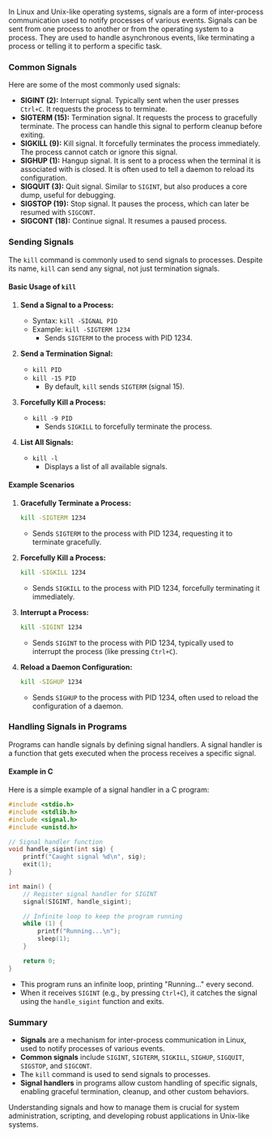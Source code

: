 In Linux and Unix-like operating systems, signals are a form of inter-process communication used to notify processes of various events. Signals can be sent from one process to another or from the operating system to a process. They are used to handle asynchronous events, like terminating a process or telling it to perform a specific task.

### Common Signals

Here are some of the most commonly used signals:

- **SIGINT (2):** Interrupt signal. Typically sent when the user presses `Ctrl+C`. It requests the process to terminate.
- **SIGTERM (15):** Termination signal. It requests the process to gracefully terminate. The process can handle this signal to perform cleanup before exiting.
- **SIGKILL (9):** Kill signal. It forcefully terminates the process immediately. The process cannot catch or ignore this signal.
- **SIGHUP (1):** Hangup signal. It is sent to a process when the terminal it is associated with is closed. It is often used to tell a daemon to reload its configuration.
- **SIGQUIT (3):** Quit signal. Similar to `SIGINT`, but also produces a core dump, useful for debugging.
- **SIGSTOP (19):** Stop signal. It pauses the process, which can later be resumed with `SIGCONT`.
- **SIGCONT (18):** Continue signal. It resumes a paused process.

### Sending Signals

The `kill` command is commonly used to send signals to processes. Despite its name, `kill` can send any signal, not just termination signals.

#### Basic Usage of `kill`

1. **Send a Signal to a Process:**
   - Syntax: `kill -SIGNAL PID`
   - Example: `kill -SIGTERM 1234`
     - Sends `SIGTERM` to the process with PID 1234.

2. **Send a Termination Signal:**
   - `kill PID`
   - `kill -15 PID`
     - By default, `kill` sends `SIGTERM` (signal 15).

3. **Forcefully Kill a Process:**
   - `kill -9 PID`
     - Sends `SIGKILL` to forcefully terminate the process.

4. **List All Signals:**
   - `kill -l`
     - Displays a list of all available signals.

#### Example Scenarios

1. **Gracefully Terminate a Process:**
   ```bash
   kill -SIGTERM 1234
   ```
   - Sends `SIGTERM` to the process with PID 1234, requesting it to terminate gracefully.

2. **Forcefully Kill a Process:**
   ```bash
   kill -SIGKILL 1234
   ```
   - Sends `SIGKILL` to the process with PID 1234, forcefully terminating it immediately.

3. **Interrupt a Process:**
   ```bash
   kill -SIGINT 1234
   ```
   - Sends `SIGINT` to the process with PID 1234, typically used to interrupt the process (like pressing `Ctrl+C`).

4. **Reload a Daemon Configuration:**
   ```bash
   kill -SIGHUP 1234
   ```
   - Sends `SIGHUP` to the process with PID 1234, often used to reload the configuration of a daemon.

### Handling Signals in Programs

Programs can handle signals by defining signal handlers. A signal handler is a function that gets executed when the process receives a specific signal.

#### Example in C

Here is a simple example of a signal handler in a C program:

```c
#include <stdio.h>
#include <stdlib.h>
#include <signal.h>
#include <unistd.h>

// Signal handler function
void handle_sigint(int sig) {
    printf("Caught signal %d\n", sig);
    exit(1);
}

int main() {
    // Register signal handler for SIGINT
    signal(SIGINT, handle_sigint);

    // Infinite loop to keep the program running
    while (1) {
        printf("Running...\n");
        sleep(1);
    }

    return 0;
}
```

- This program runs an infinite loop, printing "Running..." every second.
- When it receives `SIGINT` (e.g., by pressing `Ctrl+C`), it catches the signal using the `handle_sigint` function and exits.

### Summary

- **Signals** are a mechanism for inter-process communication in Linux, used to notify processes of various events.
- **Common signals** include `SIGINT`, `SIGTERM`, `SIGKILL`, `SIGHUP`, `SIGQUIT`, `SIGSTOP`, and `SIGCONT`.
- The `kill` command is used to send signals to processes.
- **Signal handlers** in programs allow custom handling of specific signals, enabling graceful termination, cleanup, and other custom behaviors.

Understanding signals and how to manage them is crucial for system administration, scripting, and developing robust applications in Unix-like systems.
